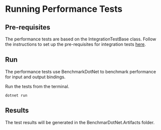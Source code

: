 # Running Performance Tests

## Pre-requisites
The performance tests are based on the IntegrationTestBase class. Follow the instructions to set up the pre-requisites for integration tests [here](https://github.com/Azure/azure-functions-sql-extension/tree/main/test#running-integration-tests).

## Run
The performance tests use BenchmarkDotNet to benchmark performance for input and output bindings.

Run the tests from the terminal.
```
dotnet run
```

## Results
The test results will be generated in the BenchmarDotNet.Artifacts folder.
